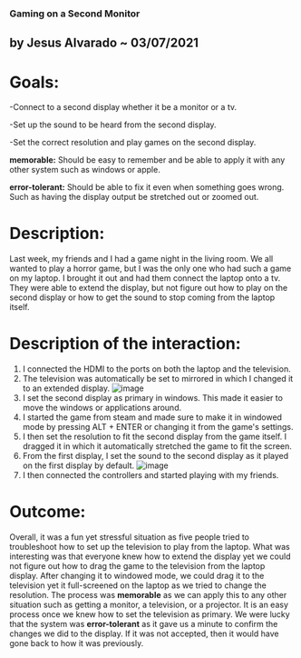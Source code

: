 ### Gaming on a Second Monitor 

## by Jesus Alvarado ~ 03/07/2021

# Goals:

  -Connect to a second display whether it be a monitor or a tv. 
  
  -Set up the sound to be heard from the second display.
  
  -Set the correct resolution and play games on the second display.
  
 **memorable:** Should be easy to remember and be able to apply it with any other system such as windows or apple. 
 
 **error-tolerant:** Should be able to fix it even when something goes wrong. Such as having the display output be stretched out or zoomed out. 

# Description:
Last week, my friends and I had a game night in the living room. We all wanted to play a horror game, but I was the only one who had such a game on my laptop. I brought it out and had them connect the laptop onto a tv. They were able to extend the display, but not figure out how to play on the second display or how to get the sound to stop coming from the laptop itself.
  
 # Description of the interaction:
  1. I connected the HDMI to the ports on both the laptop and the television.
  2. The television was automatically be set to mirrored in which I changed it to an extended display. 
    ![image](https://user-images.githubusercontent.com/70178880/110275006-0b2fec00-7f85-11eb-9ddc-c52f6fffd09a.png)
  3. I set the second display as primary in windows. This made it easier to move the windows or applications around. 
  4. I started the game from steam and made sure to make it in windowed mode by pressing ALT + ENTER or changing it from the game's settings.  
  5. I then set the resolution to fit the second display from the game itself. I dragged it in which it automatically stretched the game to fit the screen. 
  6. From the first display, I set the sound to the second display as it played on the first display by default. 
    ![image](https://user-images.githubusercontent.com/70178880/110275678-5eef0500-7f86-11eb-8fb4-c41f51d0810d.png)
  7. I then connected the controllers and started playing with my friends.  
    
 # Outcome:

Overall, it was a fun yet stressful situation as five people tried to troubleshoot how to set up the television to play from the laptop. What was interesting was that everyone knew how to extend the display yet we could not figure out how to drag the game to the television from the laptop display. After changing it to windowed mode, we could drag it to the television yet it full-screened on the laptop as we tried to change the resolution. The process was **memorable** as we can apply this to any other situation such as getting a monitor, a television, or a projector. It is an easy process once we knew how to set the television as primary. We were lucky that the system was **error-tolerant** as it gave us a minute to confirm the changes we did to the display. If it was not accepted, then it would have gone back to how it was previously. 

